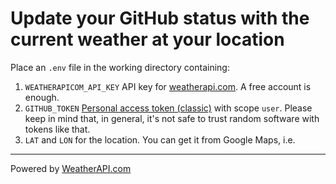 # Update your GitHub status with the current weather at your location 

Place an `.env` file in the working directory containing:

1. `WEATHERAPICOM_API_KEY` API key for [weatherapi.com](https://www.weatherapi.com). A free account is enough.
2. `GITHUB_TOKEN` [Personal access token (classic)](https://github.com/settings/tokens/new) with scope `user`. Please keep in mind that, in general, it's not safe to trust random software with tokens like that.
3. `LAT` and `LON` for the location. You can get it from Google Maps, i.e.

---

Powered by <a href="https://www.weatherapi.com/" title="Free Weather API">WeatherAPI.com</a>

